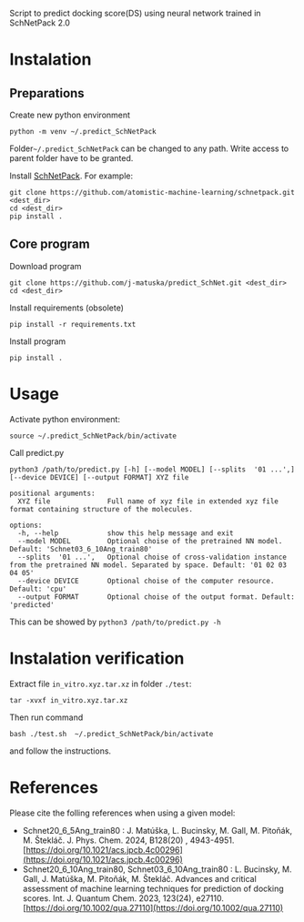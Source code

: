 Script to predict docking score(DS) using neural network trained in SchNetPack 2.0

# Instalation

## Preparations
Create new python environment
```
python -m venv ~/.predict_SchNetPack
```
Folder`~/.predict_SchNetPack` can be changed to any path. Write access to parent folder have to be granted.

Install [SchNetPack](https://schnetpack.readthedocs.io/en/latest/index.html). For example:
```
git clone https://github.com/atomistic-machine-learning/schnetpack.git <dest_dir>
cd <dest_dir>
pip install .
```
## Core program

Download program
```
git clone https://github.com/j-matuska/predict_SchNet.git <dest_dir>
cd <dest_dir>
```
Install requirements (obsolete)
```
pip install -r requirements.txt
```
Install program
```
pip install .
```
# Usage

Activate python environment:
```
source ~/.predict_SchNetPack/bin/activate
```

Call predict.py
``` 
python3 /path/to/predict.py [-h] [--model MODEL] [--splits  '01 ...',] [--device DEVICE] [--output FORMAT] XYZ file

positional arguments:
  XYZ file              Full name of xyz file in extended xyz file format containing structure of the molecules.

options:
  -h, --help            show this help message and exit
  --model MODEL         Optional choise of the pretrained NN model. Default: 'Schnet03_6_10Ang_train80'
  --splits  '01 ...',   Optional choise of cross-validation instance from the pretrained NN model. Separated by space. Default: '01 02 03 04 05'
  --device DEVICE       Optional choise of the computer resource. Default: 'cpu'
  --output FORMAT       Optional choise of the output format. Default: 'predicted'
```
This can be showed by `python3 /path/to/predict.py -h`

# Instalation verification

Extract file `in_vitro.xyz.tar.xz` in folder `./test`:
```
tar -xvxf in_vitro.xyz.tar.xz
```
Then run command 
```
bash ./test.sh  ~/.predict_SchNetPack/bin/activate
```
and follow the instructions.

# References

Please cite the folling references when using a given model:
* Schnet20_6_5Ang_train80 : J. Matúška, L. Bucinsky, M. Gall, M. Pitoňák, M. Štekláč.
J. Phys. Chem. 2024, B128(20) , 4943-4951.[https://doi.org/10.1021/acs.jpcb.4c00296](https://doi.org/10.1021/acs.jpcb.4c00296)
* Schnet20_6_10Ang_train80, Schnet03_6_10Ang_train80 : L. Bucinsky, M. Gall, J. Matúška, M. Pitoňák, M. Štekláč. 
Advances and critical assessment of machine learning techniques for prediction of docking scores. 
Int. J. Quantum Chem. 2023, 123(24), e27110. [https://doi.org/10.1002/qua.27110](https://doi.org/10.1002/qua.27110)

